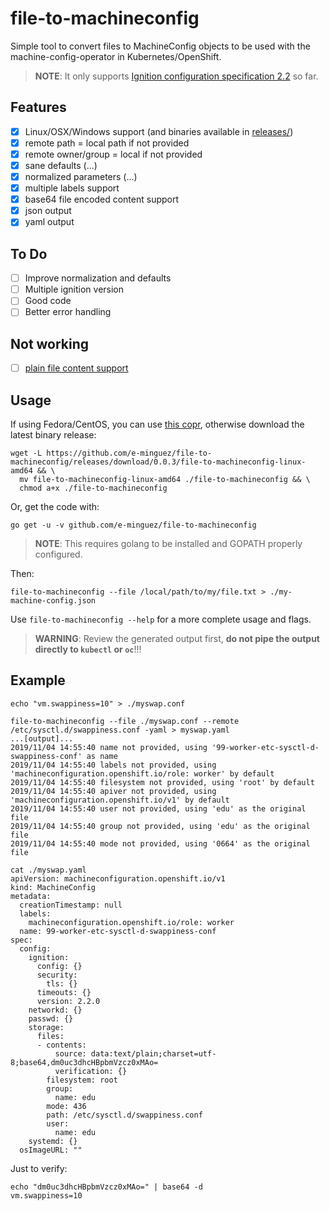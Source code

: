 # file-to-machineconfig

Simple tool to convert files to MachineConfig objects to be used with the machine-config-operator in Kubernetes/OpenShift.

> **NOTE**: It only supports [Ignition configuration specification 2.2](https://coreos.com/ignition/docs/latest/configuration-v2_2.html) so far.

## Features

- [x] Linux/OSX/Windows support (and binaries available in [releases/](https://github.com/e-minguez/file-to-machineconfig/releases))
- [x] remote path = local path if not provided
- [x] remote owner/group = local if not provided
- [x] sane defaults (...)
- [x] normalized parameters (...)
- [x] multiple labels support
- [x] base64 file encoded content support
- [x] json output
- [x] yaml output

## To Do

- [ ] Improve normalization and defaults
- [ ] Multiple ignition version
- [ ] Good code
- [ ] Better error handling

## Not working

- [ ] [plain file content support](https://github.com/e-minguez/file-to-machineconfig/issues/13)

## Usage

If using Fedora/CentOS, you can use [this copr](https://copr.fedorainfracloud.org/coprs/eminguez/eminguez-RPMs/),
otherwise download the latest binary release:

```shell
wget -L https://github.com/e-minguez/file-to-machineconfig/releases/download/0.0.3/file-to-machineconfig-linux-amd64 && \
  mv file-to-machineconfig-linux-amd64 ./file-to-machineconfig && \
  chmod a+x ./file-to-machineconfig
```

Or, get the code with:

```shell
go get -u -v github.com/e-minguez/file-to-machineconfig
```

> **NOTE**: This requires golang to be installed and GOPATH properly configured.

Then:

```shell
file-to-machineconfig --file /local/path/to/my/file.txt > ./my-machine-config.json
```

Use `file-to-machineconfig --help` for a more complete usage and flags.

> **WARNING**: Review the generated output first, **do not pipe the output directly to `kubectl` or `oc`**!!!

## Example

```shell
echo "vm.swappiness=10" > ./myswap.conf

file-to-machineconfig --file ./myswap.conf --remote /etc/sysctl.d/swappiness.conf -yaml > myswap.yaml
...[output]...
2019/11/04 14:55:40 name not provided, using '99-worker-etc-sysctl-d-swappiness-conf' as name
2019/11/04 14:55:40 labels not provided, using 'machineconfiguration.openshift.io/role: worker' by default
2019/11/04 14:55:40 filesystem not provided, using 'root' by default
2019/11/04 14:55:40 apiver not provided, using 'machineconfiguration.openshift.io/v1' by default
2019/11/04 14:55:40 user not provided, using 'edu' as the original file
2019/11/04 14:55:40 group not provided, using 'edu' as the original file
2019/11/04 14:55:40 mode not provided, using '0664' as the original file

cat ./myswap.yaml
apiVersion: machineconfiguration.openshift.io/v1
kind: MachineConfig
metadata:
  creationTimestamp: null
  labels:
    machineconfiguration.openshift.io/role: worker
  name: 99-worker-etc-sysctl-d-swappiness-conf
spec:
  config:
    ignition:
      config: {}
      security:
        tls: {}
      timeouts: {}
      version: 2.2.0
    networkd: {}
    passwd: {}
    storage:
      files:
      - contents:
          source: data:text/plain;charset=utf-8;base64,dm0uc3dhcHBpbmVzcz0xMAo=
          verification: {}
        filesystem: root
        group:
          name: edu
        mode: 436
        path: /etc/sysctl.d/swappiness.conf
        user:
          name: edu
    systemd: {}
  osImageURL: ""
```

Just to verify:

```shell
echo "dm0uc3dhcHBpbmVzcz0xMAo=" | base64 -d
vm.swappiness=10
```
